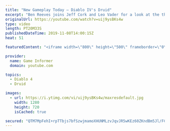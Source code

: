 ```yaml
---
title: "New Gameplay Today – Diablo IV's Druid"
excerpt: "Ben Reeves joins Jeff Cork and Leo Vader for a look at the third and final announced class for Diablo IV. Head to http://gameinformer.com/blizzard to watch this ..."
originalUrl: https://youtube.com/watch?v=uij9ysBKs4w
type: video
length: PT20M33S
publishedDateTime: 2019-11-08T14:00:15Z
heat: 51

featuredContent: "<iframe width=\"800\" height=\"500\" frameborder=\"0\" src=\"https://www.youtube.com/embed/uij9ysBKs4w\" allow=\"accelerometer; autoplay; encrypted-media; gyroscope; picture-in-picture\" allowfullscreen></iframe>"

provider:
  name: Game Informer
  domain: youtube.com

topics:
  - Diablo 4
  - Druid

images:
  - url: https://i.ytimg.com/vi/uij9ysBKs4w/maxresdefault.jpg
    width: 1280
    height: 720
    isCached: true

secured: "QTM7MpFehI+rpTTbjs7bfSzwjmamoXHUNMLzvJqvJR5wKEz60ZKndBm5Jl/FCKah/oItwQE9tIMrI1WD0dUko/DgAyATfiiFbrV1DA55xaqxQ0EYD5A8LEvzE0oin1roDs9O8xYGK4G+h9l+54i6l27WagU90l4e6fz7jbenzke5Gl2blCMS6s69XrCHEKrZ7rWbpNkbSgROnJP9wr5dxh1kbJ/5oHxUTd1QAnn2Pc/1SFa3D4g/bQUFvlfylp+NzNlmGsSzEDTpFpF/wszyHoyavs3j7F+WUBtMkMZGQGpV6BaLfViKl+40OUBWX0lzqoccM+Z8ZY87807EL8E+TXfO+VpIRNEx1K+a4ZAiHgUHE4r8PUVJIsz0U7/4UM5o6wwsCcDEmMGRhg7o6sj39M2MDomPJfNOlETZ6sbhL5sVs+dBC3uimXkYTMt1OWqe;zRjcEYwKc+fyE3Q1bdgx5Q=="
---
```


